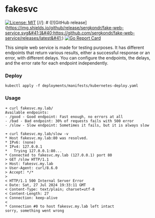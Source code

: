 # fakesvc

[![License: MIT](https://img.shields.io/badge/License-MIT%202.0-blue.svg)](https://github.com/sergkondr/fake-web-service/blob/main/LICENSE)
[//]: # ([![GitHub release]&#40;https://img.shields.io/github/release/sergkondr/fake-web-service.svg&#41;]&#40;https://github.com/sergkondr/fake-web-service/releases/latest&#41;)
[![Go Report Card](https://goreportcard.com/badge/github.com/sergkondr/fake-web-service)](https://goreportcard.com/report/github.com/sergkondr/fake-web-service)

This simple web service is made for testing purposes. 
It has different endpoints that return various results, either a successful response or an error, 
with different delays. You can configure the endpoints, the delays, and the error rate for each endpoint independently.  


### Deploy

```
kubectl apply -f deployments/manifests/kubernetes-deploy.yaml
```

### Usage

```shell
➜ curl fakesvc.my.lab/
Available endpoints:
- /good - Good endpoint: Fast enough, no errors at all
- /bad - Bad endpoint: 30% of requests fails with 500 error
- /slow - Slow endpoint: Sometimes it fails, but it is always slow

➜ curl fakesvc.my.lab/slow -v
* Host fakesvc.my.lab:80 was resolved.
* IPv6: (none)
* IPv4: 127.0.0.1
*   Trying 127.0.0.1:80...
* Connected to fakesvc.my.lab (127.0.0.1) port 80
> GET /slow HTTP/1.1
> Host: fakesvc.my.lab
> User-Agent: curl/8.6.0
> Accept: */*
>
< HTTP/1.1 500 Internal Server Error
< Date: Sat, 27 Jul 2024 19:33:11 GMT
< Content-Type: text/plain; charset=utf-8
< Content-Length: 27
< Connection: keep-alive
<
* Connection #0 to host fakesvc.my.lab left intact
sorry, something went wrong

```
